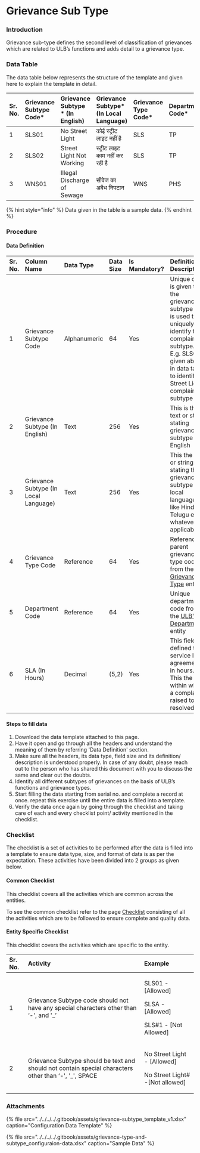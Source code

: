 # Grievance Sub Type

### Introduction

Grievance sub-type defines the second level of classification of grievances which are related to ULB’s functions and adds detail to a grievance type.

### Data Table

The data table below represents the structure of the template and given here to explain the template in detail.

| Sr. No. | Grievance Subtype Code\* | Grievance Subtype \* \(In English\) | Grievance Subtype\* \(In Local Language\) | Grievance Type Code\* | Department Code\* | SLA\* \(In Hours\) |
| :--- | :--- | :--- | :--- | :--- | :--- | :--- |
| 1 | SLS01 | No Street Light | कोई स्ट्रीट लाइट नहीं है | SLS | TP | 48 |
| 2 | SLS02 | Street Light Not Working | स्ट्रीट लाइट काम नहीं कर रही है | SLS | TP | 48 |
| 3 | WNS01 | Illegal Discharge of Sewage | सीवेज का अवैध निपटान | WNS | PHS | 48 |

{% hint style="info" %}
 Data given in the table is a sample data.
{% endhint %}

### Procedure

#### Data Definition

| Sr. No. | Column Name | Data Type | Data Size | Is Mandatory? | Definition/ Description |
| :--- | :--- | :--- | :--- | :--- | :--- |
| 1 | Grievance Subtype Code | Alphanumeric | 64 | Yes | Unique code is given to the grievance subtype and is used to uniquely identify the complaint subtype. E.g. SLS01 given above in data table to identify Street Lights complaint subtype |
| 2 | Grievance Subtype \(In English\) | Text | 256 | Yes | This is the text or string stating grievance subtype in English |
| 3 | Grievance Subtype \(In Local Language\) | Text | 256 | Yes | This the text or string stating the grievance subtype in local language like Hindi, Telugu etc. whatever is applicable |
| 4 | Grievance Type Code | Reference | 64 | Yes | Reference to parent grievance type code from the [Grievance Type](grievance-type.md) entity |
| 5 | Department Code | Reference | 64 | Yes | Unique department code from the [ULB's Departments](../../environment-setup/state-level-setup/ulb-departments.md) entity |
| 6 | SLA \(In Hours\) | Decimal | \(5,2\) | Yes | This field defined the service level agreements in hours. This the time within which a complaint raised to be resolved |

#### Steps to fill data

1. Download the data template attached to this page.
2. Have it open and go through all the headers and understand the meaning of them by referring 'Data Definition' section.
3. Make sure all the headers, its data type, field size and its definition/ description is understood properly. In case of any doubt, please reach out to the person who has shared this document with you to discuss the same and clear out the doubts.
4. Identify all different subtypes of grievances on the basis of ULB’s functions and grievance types.
5. Start filling the data starting from serial no. and complete a record at once. repeat this exercise until the entire data is filled into a template.
6. Verify the data once again by going through the checklist and taking care of each and every checklist point/ activity mentioned in the checklist.

### Checklist

The checklist is a set of activities to be performed after the data is filled into a template to ensure data type, size, and format of data is as per the expectation. These activities have been divided into 2 groups as given below.

#### Common Checklist

This checklist covers all the activities which are common across the entities.

To see the common checklist refer to the page [Checklist](../common-config/checklist.md) consisting of all the activities which are to be followed to ensure complete and quality data.

#### Entity Specific Checklist

This checklist covers the activities which are specific to the entity.

<table>
  <thead>
    <tr>
      <th style="text-align:left">Sr. No.</th>
      <th style="text-align:left">Activity</th>
      <th style="text-align:left">Example</th>
    </tr>
  </thead>
  <tbody>
    <tr>
      <td style="text-align:left">1</td>
      <td style="text-align:left">Grievance Subtype code should not have any special characters other than
        &#x2018;-&apos;, and &apos;_&#x2019;</td>
      <td style="text-align:left">
        <p>SLS01 - [Allowed]</p>
        <p>SLSA - [Allowed]</p>
        <p>SLS#1 - [Not Allowed]</p>
      </td>
    </tr>
    <tr>
      <td style="text-align:left">2</td>
      <td style="text-align:left">Grievance Subtype should be text and should not contain special characters
        other than &#x2018;-&apos;, &apos;_&apos;, SPACE</td>
      <td style="text-align:left">
        <p>No Street Light - [Allowed]</p>
        <p>No Street Light# -[Not allowed]</p>
      </td>
    </tr>
  </tbody>
</table>

### Attachments

{% file src="../../../../.gitbook/assets/grievance-subtype\_template\_v1.xlsx" caption="Configuration Data Template" %}

{% file src="../../../../.gitbook/assets/grievance-type-and-subtype\_configuraion-data.xlsx" caption="Sample Data" %}



